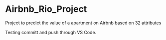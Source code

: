 # Airbnb_Rio_Project
 Project to predict the value of a apartment on Airbnb based on 32 attributes

 Testing committ and push through VS Code.
